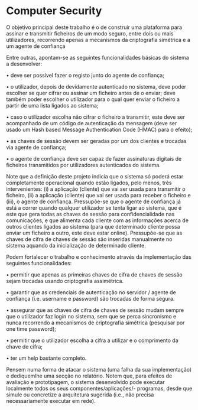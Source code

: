 # Computer Security
 
O objetivo principal deste trabalho é o de construir uma plataforma para assinar e transmitir
ficheiros de um modo seguro, entre dois ou mais utilizadores, recorrendo apenas a mecanismos da criptografia simétrica e a um agente de confiança

 Entre outras, apontam-se as seguintes funcionalidades básicas do sistema a desenvolver:
 
• deve ser possível fazer o registo junto do agente de confiança;

• o utilizador, depois de devidamente autenticado no sistema, deve poder escolher se
quer cifrar ou assinar um ficheiro antes de o enviar; deve também poder escolher o
utilizador para o qual quer enviar o ficheiro a partir de uma lista ligados ao sistema;

• caso o utilizador escolha não cifrar o ficheiro a transmitir, este deve ser acompanhado
de um código de autenticação da mensagem (deve ser usado um Hash based Message Authentication Code (HMAC) para o efeito);

• as chaves de sessão devem ser geradas por um dos clientes e trocadas via agente de
confiança;

• o agente de confiança deve ser capaz de fazer assinaturas digitais de ficheiros transmitidos por utilizadores autenticados do sistema.

Note que a definição deste projeto indicia que o sistema só poderá estar completamente
operacional quando estão ligados, pelo menos, três intervenientes: (i) a aplicação (cliente)
que vai ser usada para transmitir o ficheiro, (ii) a aplicação (cliente) que vai ser usada
para receber o ficheiro e (iii), o agente de confiança. Pressupõe-se que o agente de
confiança já está a correr quando qualquer utilizador se tenta ligar ao sistema, que é este
que gera todas as chaves de sessão para confidencialidade nas comunicações, e que
alimenta cada cliente com as informações acerca de outros clientes ligados ao sistema
(para que determinado cliente possa enviar um ficheiro a outro, este deve estar online).
Pressupõe-se que as chaves de cifra de chaves de sessão são inseridas manualmente no
sistema aquando da inicialização de determinado cliente.

Podem fortalecer o trabalho e conhecimento através da implementação das seguintes funcionalidades:

• permitir que apenas as primeiras chaves de cifra de chaves de sessão sejam trocadas
usando criptografia assimétrica.

• garantir que as credenciais de autenticação no servidor / agente de confiança (i.e.
username e password) são trocadas de forma segura.

• assegurar que as chaves de cifra de chaves de sessão mudam sempre que o utilizador
faz login no sistema, sem que se perca sincronismo e nunca recorrendo a mecanismos
de criptografia simétrica (pesquisar por one time password);

• permitir que o utilizador escolha a cifra a utilizar e o comprimento da chave de cifra;

• ter um help bastante completo.

Pensem numa forma de atacar o sistema (uma falha da sua implementação) e dediquemlhe uma secção no relatório. Notem que, para efeitos de avaliação e prototipagem, o
sistema desenvolvido pode executar localmente todos os seus componentes/aplicações/-
programas, desde que simule ou concretize a arquitetura sugerida (i.e., não precisa necessariamente executar em rede).
